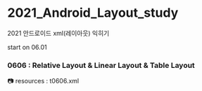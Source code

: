 # 2021_Android_Layout_study
2021 안드로이드 xml(레이아웃) 익히기    

start on 06.01    

### 0606 : Relative Layout & Linear Layout & Table Layout    
📷 resources : t0606.xml   

